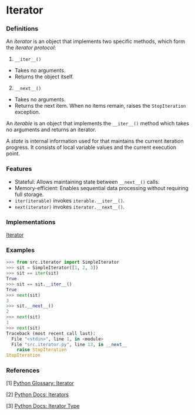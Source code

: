 # Iterator

### Definitions
An *iterator* is an object that implements two specific methods, which form the *iterator protocol*:

1. `__iter__()`
- Takes no arguments.
- Returns the object itself.

2. `__next__()`
- Takes no arguments.
- Returns the next item. When no items remain, raises the `StopIteration` exception.

An *iterable* is an object that implements the `__iter__()` method which takes no arguments and returns an iterator.

A *state* is internal information used for that maintains the current iteration progress. It consists of local variable values and the current execution point.

### Features
- Stateful: Allows maintaining state between `__next__()` calls.
- Memory-efficient: Enables sequential data processing without requiring full storage.
- `iter(iterable)` invokes `iterable.__iter__()`.
- `next(iterator)` invokes `iterator.__next__()`.

### Implementations
[Iterator](src/iterator.py)

### Examples
```python
>>> from src.iterator import SimpleIterator
>>> sit = SimpleIterator([1, 2, 3])
>>> sit == iter(sit)
True
>>> sit == sit.__iter__()
True
>>> next(sit)
3
>>> sit.__next__()
2
>>> next(sit)
1
>>> next(sit)
Traceback (most recent call last):
  File "<stdin>", line 1, in <module>
  File "src.iterator.py", line 13, in __next__
    raise StopIteration
StopIteration
```

### References
[1] [Python Glossary: Iterator](https://docs.python.org/3/glossary.html#term-iterator)

[2] [Python Docs: Iterators](https://docs.python.org/3/tutorial/classes.html#iterators)

[3] [Python Docs: Iterator Type](https://docs.python.org/3/library/stdtypes.html#iterator-types)